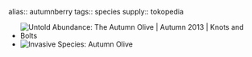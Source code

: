 alias:: autumnberry
tags:: species
supply:: tokopedia

- ![Untold Abundance: The Autumn Olive | Autumn 2013 | Knots and Bolts](https://peach-geographical-bat-397.mypinata.cloud/ipfs/QmdfJGXjnqZwesXzLhHCf13LZu7XCpgjiPkRBCBRqdkaKa)
- ![Invasive Species: Autumn Olive](https://peach-geographical-bat-397.mypinata.cloud/ipfs/QmTH85nMS9VBDKvEaFsUE63cx7n8p1fGRHBXvw1gy35M8B)